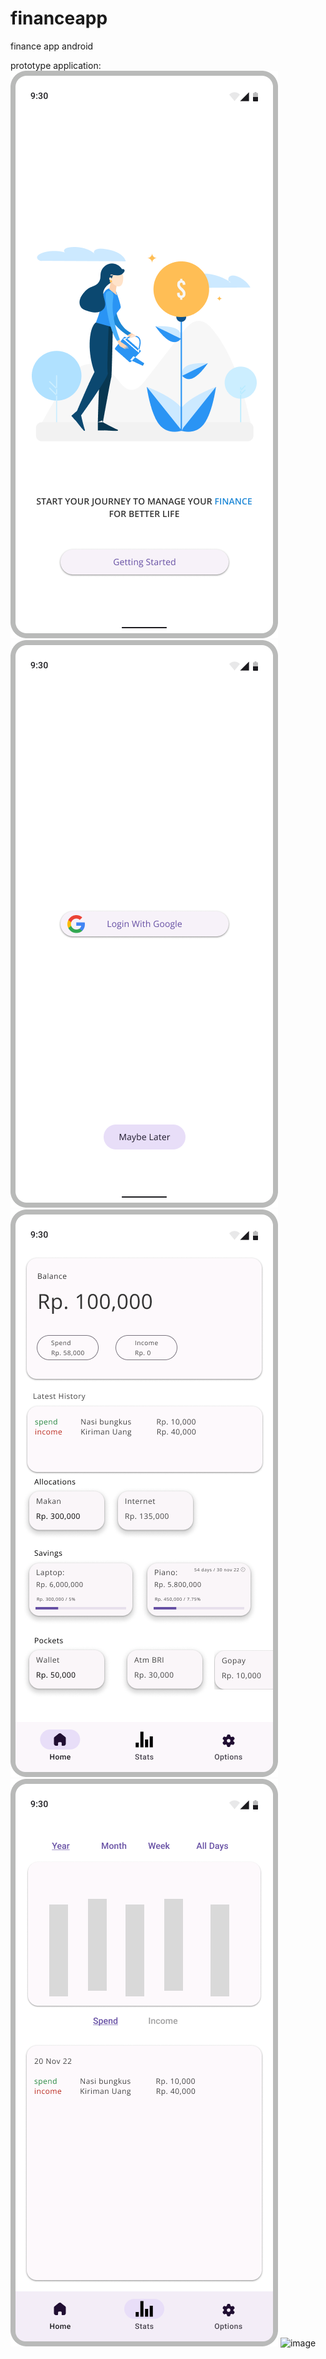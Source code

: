 # financeapp

finance app android

prototype application:
![image](/pictures/Boot.png)
![image](/pictures/Login.png)
![image](/pictures/HomeScreen.png)
![image](/pictures/StatsScreen.png)
![image](/pictures/OptionsScreeen.png)
